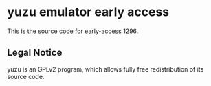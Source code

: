 yuzu emulator early access
=============

This is the source code for early-access 1296.

## Legal Notice

yuzu is an GPLv2 program, which allows fully free redistribution of its source code.
